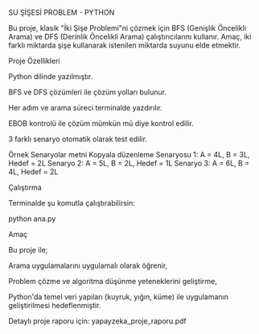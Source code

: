 SU ŞİŞESİ PROBLEM - PYTHON

Bu proje, klasik "İki Şişe Problemi"ni çözmek için BFS (Genişlik Öncelikli Arama) ve DFS (Derinlik Öncelikli Arama) çalıştırıcılarını kullanır. Amaç, iki farklı miktarda şişe kullanarak istenilen miktarda suyunu elde etmektir.

Proje Özellikleri

Python dilinde yazılmıştır.

BFS ve DFS çözümleri ile çözüm yolları bulunur.

Her adım ve arama süreci terminalde yazdırılır.

EBOB kontrolü ile çözüm mümkün mü diye kontrol edilir.

3 farklı senaryo otomatik olarak test edilir.

Örnek Senaryolar metni Kopyala düzenleme Senaryosu 1: A = 4L, B = 3L, Hedef = 2L Senaryo 2: A = 5L, B = 2L, Hedef = 1L Senaryo 3: A = 6L, B = 4L, Hedef = 2L

Çalıştırma

Terminalde şu komutla çalıştırabilirsin:

python ana.py

Amaç

Bu proje ile;

Arama uygulamalarını uygulamalı olarak öğrenir,

Problem çözme ve algoritma düşünme yeteneklerini geliştirme,

Python'da temel veri yapıları (kuyruk, yığın, küme) ile uygulamanın geliştirilmesi hedeflenmiştir.

Detaylı proje raporu için: yapayzeka_proje_raporu.pdf
